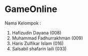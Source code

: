 # GameOnline

Nama Kelompok :
1. Hafizudin Dayana (008)
2. Muhammad Fadhurrakhman (009)
3. Haris Zulfikar Islam (016)
4. Salsabil shafarin laili (033)
